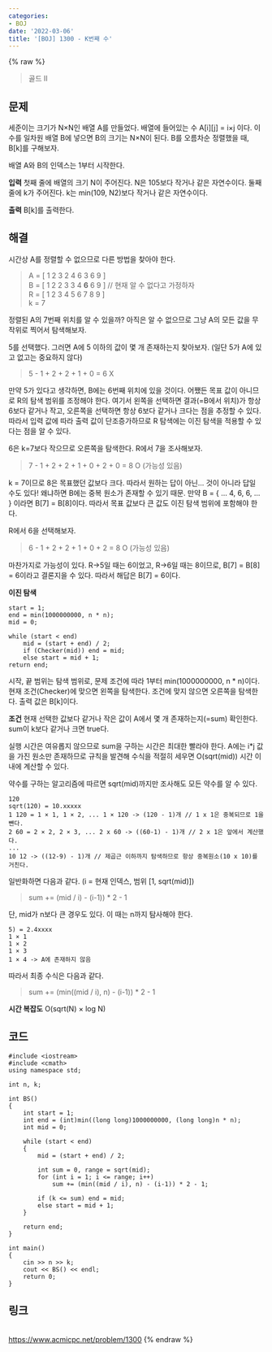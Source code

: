 ```yaml
---
categories:
- BOJ
date: '2022-03-06'
title: '[BOJ] 1300 - K번째 수'
---
```


{% raw %}
> 골드 II<br>

## 문제
세준이는 크기가 N×N인 배열 A를 만들었다. 배열에 들어있는 수 A[i][j] = i×j 이다. 이 수를 일차원 배열 B에 넣으면 B의 크기는 N×N이 된다. B를 오름차순 정렬했을 때, B[k]를 구해보자.

배열 A와 B의 인덱스는 1부터 시작한다.

**입력**
첫째 줄에 배열의 크기 N이 주어진다. N은 105보다 작거나 같은 자연수이다. 둘째 줄에 k가 주어진다. k는 min(109, N2)보다 작거나 같은 자연수이다.

**출력**
B[k]를 출력한다.

##  해결
시간상 A를 정렬할 수 없으므로 다른 방법을 찾아야 한다.

> A = [ 1 2 3 2 4 6 3 6 9 ]<br>
> B = [ 1 2 2 3 3 4 **6** 6 9 ] // 현재 알 수 없다고 가정하자<br>
> R = [ 1 2 3 4 5 6 7 8 9 ]<br>
> k = 7<br>

정렬된 A의 7번째 위치를 알 수 있을까? 아직은 알 수 없으므로 그냥 A의 모든 값을 무작위로 찍어서 탐색해보자.

5를 선택했다. 그러면 A에 5 이하의 값이 몇 개 존재하는지 찾아보자. (일단 5가 A에 있고 없고는 중요하지 않다)
> 5 - 1 + 2 + 2 + 1 + 0 = 6 X<br>

만약 5가 있다고 생각하면, B에는 6번째 위치에 있을 것이다. 어쨌든 목표 값이 아니므로 R의 탐색 범위를 조정해야 한다. 여기서 왼쪽을 선택하면 결과(=B에서 위치)가 항상 6보다 같거나 작고, 오른쪽을 선택하면 항상 6보다 같거나 크다는 점을 추정할 수 있다. 따라서 입력 값에 따라 출력 값이 단조증가하므로 R 탐색에는 이진 탐색을 적용할 수 있다는 점을 알 수 있다.

6은 k=7보다 작으므로 오른쪽을 탐색한다. R에서 7을 조사해보자.
> 7 - 1 + 2 + 2 + 1 + 0 + 2 + 0 = 8 O (가능성 있음)<br>

k = 7이므로 8은 목표했던 값보다 크다. 따라서 원하는 답이 아닌... 것이 아니라 답일 수도 있다! 왜냐하면 B에는 중복 원소가 존재할 수 있기 때문. 만약 B = { ... 4, 6, 6, ... } 이라면 B[7] = B[8]이다. 따라서 목표 값보다 큰 값도 이진 탐색 범위에 포함해야 한다.

R에서 6을 선택해보자.
> 6 - 1 + 2 + 2 + 1 + 0 + 2 = 8 O (가능성 있음)<br>

마찬가지로 가능성이 있다. R->5일 때는 6이었고, R->6일 때는 8이므로, B[7] = B[8] = 6이라고 결론지을 수 있다. 따라서 해답은 B[7] = 6이다.

**이진 탐색**
```
start = 1;
end = min(1000000000, n * n);
mid = 0;

while (start < end)
	mid = (start + end) / 2;
	if (Checker(mid)) end = mid;
	else start = mid + 1;
return end;
```
시작, 끝 범위는 탐색 범위로, 문제 조건에 따라 1부터 min(1000000000, n * n)이다. 현재 조건(Checker)에 맞으면 왼쪽을 탐색한다. 조건에 맞지 않으면 오른쪽을 탐색한다. 출력 값은 B[k]이다.

**조건**
현재 선택한 값보다 같거나 작은 값이 A에서 몇 개 존재하는지(=sum) 확인한다. sum이 k보다 같거나 크면 true다.

실행 시간은 여유롭지 않으므로 sum을 구하는 시간은 최대한 빨라야 한다. A에는 i*j 값을 가진 원소만 존재하므로 규칙을 발견해 수식을 적절히 세우면 O(sqrt(mid)) 시간 이내에 계산할 수 있다.

약수를 구하는 알고리즘에 따르면 sqrt(mid)까지만 조사해도 모든 약수를 알 수 있다.
```
120
sqrt(120) = 10.xxxxx
1 120 = 1 × 1, 1 × 2, ... 1 × 120 -> (120 - 1)개 // 1 x 1은 중복되므로 1을 뺀다.
2 60 = 2 × 2, 2 × 3, ... 2 x 60 -> ((60-1) - 1)개 // 2 x 1은 앞에서 계산했다.
...
10 12 -> ((12-9) - 1)개 // 제곱근 이하까지 탐색하므로 항상 중복원소(10 x 10)를 거친다.
```
일반화하면 다음과 같다. (i = 현재 인덱스, 범위 [1, sqrt(mid)])
> sum += (mid / i) - (i-1)) * 2 - 1<br>

단, mid가 n보다 큰 경우도 있다. 이 때는 n까지 탐사해야 한다.
```
5) = 2.4xxxx
1 × 1
1 × 2
1 × 3
1 × 4 -> A에 존재하지 않음 
```
따라서 최종 수식은 다음과 같다.
> sum += (min((mid / i), n) - (i-1)) * 2 - 1<br>

**시간 복잡도**
O(sqrt(N) × log N)

## 코드
```
#include <iostream>
#include <cmath>
using namespace std;

int n, k;

int BS()
{
	int start = 1;
	int end = (int)min((long long)1000000000, (long long)n * n);
	int mid = 0;

	while (start < end)
	{
		mid = (start + end) / 2;

		int sum = 0, range = sqrt(mid);
		for (int i = 1; i <= range; i++)
			sum += (min((mid / i), n) - (i-1)) * 2 - 1;
		
		if (k <= sum) end = mid;
		else start = mid + 1;
	}

	return end;
}

int main()
{
	cin >> n >> k;
	cout << BS() << endl;
	return 0;
}
```

## 링크
<br>https://www.acmicpc.net/problem/1300
{% endraw %}